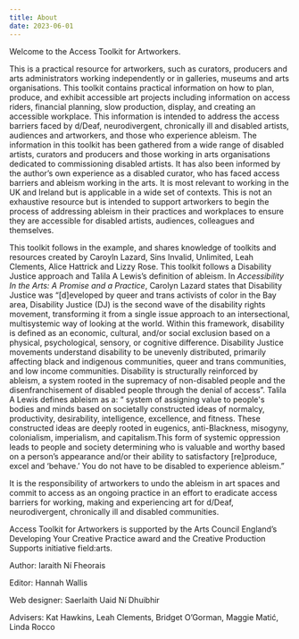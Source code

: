 ```yaml
---
title: About
date: 2023-06-01
---
```


Welcome to the Access Toolkit for Artworkers.

This is a practical resource for artworkers, such as curators, producers and arts administrators working independently or in galleries, museums and arts organisations. This toolkit contains practical information on how to plan, produce, and exhibit accessible art projects including information on access riders, financial planning, slow production, display, and creating an accessible workplace. This information is intended to address the access barriers faced by d/Deaf, neurodivergent, chronically ill and disabled artists, audiences and artworkers, and those who experience ableism. The information in this toolkit has been gathered from a wide range of disabled artists, curators and producers and those working in arts organisations dedicated to commissioning disabled artists. It has also been informed by the author’s own experience as a disabled curator, who has faced access barriers and ableism working in the arts. It is most relevant to working in the UK and Ireland but is applicable in a wide set of contexts. This is not an exhaustive resource but is intended to support artworkers to begin the process of addressing ableism in their practices and workplaces to ensure they are accessible for disabled artists, audiences, colleagues and themselves.

This toolkit follows in the example, and shares knowledge of toolkits and resources created by Caroyln Lazard, Sins Invalid, Unlimited, Leah Clements, Alice Hattrick and Lizzy Rose. This toolkit follows a Disability Justice approach and Talila A Lewis’s definition of ableism. In _Accessibility In the Arts: A Promise and a Practice_, Carolyn Lazard states that Disability Justice was “\[d]eveloped by queer and trans activists of color in the Bay area, Disability Justice (DJ) is the second wave of the disability rights movement, transforming it from a single issue approach to an intersectional, multisystemic way of looking at the world. Within this framework, disability is defined as an economic, cultural, and/or social exclusion based on a physical, psychological, sensory, or cognitive difference. Disability Justice movements understand disability to be unevenly distributed, primarily affecting black and indigenous communities, queer and trans communities, and low income communities. Disability is structurally reinforced by ableism, a system rooted in the supremacy of non-disabled people and the disenfranchisement of disabled people through the denial of access”. Talila A Lewis defines ableism as a: “ system of assigning value to people's bodies and minds based on societally constructed ideas of normalcy, productivity, desirability, intelligence, excellence, and fitness. These constructed ideas are deeply rooted in eugenics, anti-Blackness, misogyny, colonialism, imperialism, and capitalism.This form of systemic oppression leads to people and society determining who is valuable and worthy based on a person’s appearance and/or their ability to satisfactory \[re]produce, excel and ‘behave.’ You do not have to be disabled to experience ableism.”

It is the responsibility of artworkers to undo the ableism in art spaces and commit to access as an ongoing practice in an effort to eradicate access barriers for working, making and experiencing art for d/Deaf, neurodivergent, chronically ill and disabled communities.

Access Toolkit for Artworkers is supported by the Arts Council England’s Developing Your Creative Practice award and the Creative Production Supports initiative field:arts.

Author: Iaraith Ní Fheorais

Editor: Hannah Wallis

Web designer: Saerlaith Uaid Ní Dhuibhir

Advisers: Kat Hawkins, Leah Clements, Bridget O’Gorman, Maggie Matić, Linda Rocco
